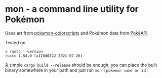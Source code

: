 # mon - a command line utility for Pokémon

Uses art from [pokemon-colorscripts](https://gitlab.com/phoneybadger/pokemon-colorscripts) and Pokémon data from [PokéAPI](https://pokeapi.co).

Tested on:
```
> rustc --version
rustc 1.54.0 (a178d0322 2021-07-26)
```

A simple `cargo build --release` should be enough, you can place the built binary somewhere in your path and just run `mon [pokemon name or id]`
